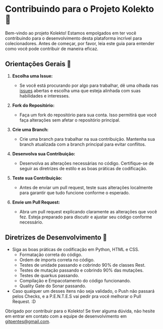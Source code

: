 # Contribuindo para o Projeto Kolekto 🤝

Bem-vindo ao projeto Kolekto! Estamos empolgados em ter você contribuindo para o desenvolvimento desta plataforma incrível para colecionadores. Antes de começar, por favor, leia este guia para entender como você pode contribuir de maneira eficaz.

## Orientações Gerais 👀

1. **Escolha uma Issue:**
   - Se você está procurando por algo para trabalhar, dê uma olhada nas [issues](https://github.com/P-E-N-T-E-S/Kolekto/issues) abertas e escolha uma que esteja alinhada com suas habilidades e interesses.

2. **Fork do Repositório:**
   - Faça um fork do repositório para sua conta. Isso permitirá que você faça alterações sem afetar o repositório principal.

3. **Crie uma Branch:**
   - Crie uma branch para trabalhar na sua contribuição. Mantenha sua branch atualizada com a branch principal para evitar conflitos.

4. **Desenvolva sua Contribuição:**
   - Desenvolva as alterações necessárias no código. Certifique-se de seguir as diretrizes de estilo e as boas práticas de codificação.

5. **Teste sua Contribuição:**
   - Antes de enviar um pull request, teste suas alterações localmente para garantir que tudo funcione conforme o esperado.

6. **Envie um Pull Request:**
   - Abra um pull request explicando claramente as alterações que você fez. Esteja preparado para discutir e ajustar seu código conforme necessário.

## Diretrizes de Desenvolvimento 🤔

- Siga as boas práticas de codificação em Python, HTML e CSS.
  - Formatação correta do código.
  - Ordem de imports correta no código.
  - Testes de unidade passando e cobrindo 90% de classes Rest.
  - Testes de mutação passando e cobrindo 90% das mutações.
  - Testes de quarkus passando.
  - Compilação e Empacotamento do código funcionando.
  - Quality Gate do Sonar passando.
- Caso qualquer um desses itens não seja validado, o Push não passará pelos Checks, e a P.E.N.T.E.S vai pedir pra você melhorar o Pull Request. :D



Obrigado por contribuir para o Kolekto! Se tiver alguma dúvida, não hesite em entrar em contato com a equipe de desenvolvimento em gitpentes@gmail.com.
